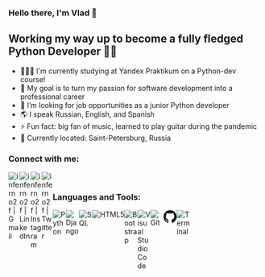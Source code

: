 ### Hello there, I'm Vlad 👋
## Working my way up to become a fully fledged Python Developer 🙋‍♂️

- 👨🏼‍💻 I'm currently studying at Yandex Praktikum on a Python-dev course!
- 🎯 My goal is to turn my passion for software development into a professional career
- 🧐 I’m looking for job opportunities as a junior Python developer
- 🌎 I speak Russian, English, and Spanish
- ⚡ Fun fact: big fan of music, learned to play guitar during the pandemic
- 📍 Currently located: Saint-Petersburg, Russia

### Connect with me:

[<img align="left" alt="inferno2f | Gmail" width="22px" src="https://cdn.jsdelivr.net/npm/simple-icons@v3/icons/gmail.svg" />][mailto]
[<img align="left" alt="inferno2f | LinkedIn" width="22px" src="https://cdn.jsdelivr.net/npm/simple-icons@v3/icons/linkedin.svg" />][linkedin]
[<img align="left" alt="inferno2f | Instagram" width="22px" src="https://cdn.jsdelivr.net/npm/simple-icons@v3/icons/instagram.svg" />][instagram]
[<img align="left" alt="inferno2f | Twitter" width="22px" src="https://cdn.jsdelivr.net/npm/simple-icons@v3/icons/twitter.svg" />][twitter]

<br />

### Languages and Tools:

<img  align="left"  alt="Python"  width="26px"  src="https://raw.githubusercontent.com/get-icon/geticon/master/icons/python.svg" />
<img  align="left"  alt="Django"  width="26px"  src="https://raw.githubusercontent.com/get-icon/geticon/master/icons/django.svg" />
<img  align="left"  alt="SQL"  width="26px"  src="https://raw.githubusercontent.com/get-icon/geticon/master/icons/postgresql.svg" />
<img  align="left"  alt="HTML5"  height="26px"  src="https://raw.githubusercontent.com/get-icon/geticon/master/icons/html-5.svg" />
<img  align="left"  alt="Bootstrap"  width="26px"  src="https://raw.githubusercontent.com/get-icon/geticon/master/icons/bootstrap.svg" />
<img  align="left"  alt="Visual Studio Code"  width="26px"  src="https://raw.githubusercontent.com/get-icon/geticon/master/icons/visual-studio-code.svg" />
<img  align="left"  alt="Git"  width="26px"  src="https://raw.githubusercontent.com/get-icon/geticon/master/icons/git.svg" />
<img  align="left"  alt="GitHub"  width="26px"  src="https://raw.githubusercontent.com/github/explore/78df643247d429f6cc873026c0622819ad797942/topics/github/github.png" />
<img  align="left"  alt="Terminal"  width="26px"  src="https://raw.githubusercontent.com/get-icon/geticon/master/icons/terminal.svg" />

<br />
<br />


[mailto]: <mailto:nikitinv91@gmail.com>
[instagram]: https://instagram.com/nikitinv
[linkedin]: http://linkedin.com/in/vlad-nikitin-86514177/
[twitter]: https://twitter.com/nikitinv21